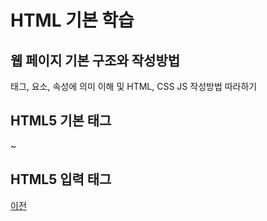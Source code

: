# HTML 기본 학습

## 웹 페이지 기본 구조와 작성방법
태그, 요소, 속성에 의미 이해 및 HTML, CSS JS 작성방법 따라하기

## HTML5 기본 태그
~

## HTML5 입력 태그
[이전](https://github.com/guemin96/StudyHtml/tree/main/01_HTML)

